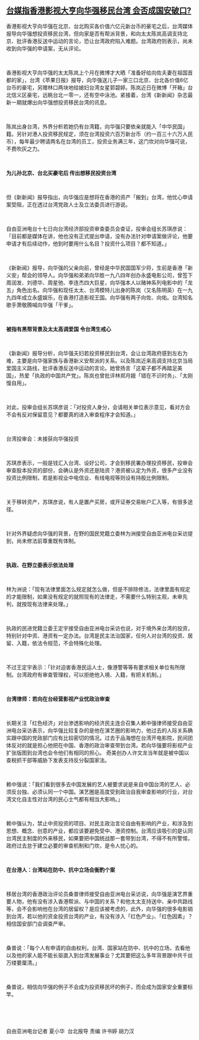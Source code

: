 <!--1608200760000-->
[台媒指香港影视大亨向华强移民台湾    会否成国安破口?](https://www.rfa.org/mandarin/yataibaodao/gangtai/hx1-12172020052632.html)
------

<p>香港影视大亨向华强在北京、台北购买各价值六亿元新台币的豪宅之后，台湾媒体报导向华强想投资移民台湾，但向家是否有帮派背景，和向太太陈岚高调支持北京、批评香港反送中运动的言论，恐让台湾政府陷入难题。台湾政府则表示，尚未收到向华强的申请案，无从评论。</p><p> </p><p>香港影视大亨向华强的太太陈岚上个月在微博才大晒「准备好给向佐夫妻在祖国首都的家」，台湾《苹果日报》报导，向华强送儿子一家三口北京、台北各价值6亿台币的豪宅，另赠林口两块地给媳妇台湾女星郭碧婷。陈岚近日在微博「开箱」台北信义区豪宅，远眺台北一零一，还有空中泳池。紧接着，台湾《新新闻》杂志最新一期就爆出向华强想投资移民台湾的讯息。</p><p> </p><p>陈岚出身台湾，外界分析若她仍有台湾籍，向华强只要依亲就能入「中华民国」籍。另针对港人投资移民规定，须在台湾投资六百万新台币（约一百三十六万人民币），每年最少聘请两名在台湾的员工，投资业务满三年，这门坎对向华强可说，不费吹灰之力。</p><p> </p><p><strong>为儿孙北京、台北买豪宅后 传出想移民投资台湾</strong></p><p> </p><p>但《新新闻》报导指出，向华强应是想将在香港的资产「搬到」台湾，他忧心申请案受阻，正在透过台湾党政人士及立法委员进行游说。</p><p> </p><p>自由亚洲电台十七日向台湾经济部投资审查委员会查证，投审会组长苏琪彦说：「目前都是媒体在讲，他也没有正式提出申请，没有办法针对申请案做评论，他要申请才有后续动作，他到时要用什么名目？投资什么项目？都不知道。」</p><p> </p><p>《新新闻》报导，向华强的父亲向前，曾经是中华民国国军少将，生前是香港「新义安」帮会的领导人。向华强和弟弟向华胜一九八四年创办永盛电影公司，曾签下周润发、刘德华、周星弛、李连杰四大巨星，向华强本人以赌神系列电影中的「龙五」角色出名。向华强和现任太太、台湾模特儿出身的陈岚（又名陈明英）在一九九四年成立永盛娱乐，在香港打造影视王国。向华强有两子向佐、向佑。台湾知名歌手萧敬腾喊向华强「干爹」。</p><p> </p><p><strong>被指有黑帮背景及太太高调爱国 令台湾生戒心</strong></p><p> </p><p>《新新闻》报导分析，向华强夫妇若投资移民到台湾，会让台湾政府感到左右为难，主要是向华强家族与香港新义安帮派的关系。以及陈岚近来高调支持北京当局爱国主义路线，批评香港反送中运动的言论。她曾扬言「这辈子都不再踏足美国」，热爱「执政的中国共产党」。陈岚也曾批评林郑月娥「错在不识时务」、「太刚愎自用」。</p><p> </p><p>对此，投审会组长苏琪彦说：「对投资人身分，会请相关单位表示意见，看对方会不会有反对保留意见？都要真的进入审查程序才会知道。」</p><p> </p><p>台湾投审会：未接获向华强投资</p><p> </p><p>苏琪彦表示，一般是钱汇入台湾、设好公司，才会到移民署办理投资移民，投审会审查股本投资的部份，会确认是外资还是陆资？港资被认定为外资，很多产业没有投资比例限制，若是影视业中电信业、有线电视等则设有持股比例限制。</p><p> </p><p>关于移转资产，苏琪彦说，有人是置产买房，或开证券交易帐户汇入等，有很多途径。</p><p> </p><p>针对外界疑虑向华强的背景，在野的国民党籍立委林为洲接受自由亚洲电台采访提到，尚未修法前尊重既有体制。</p><p> </p><p><strong>执政、在野立委表示依法处理</strong></p><p> </p><p>林为洲说：「现有法律里面怎么规定就怎么做，但是不排除修法，法律里面有规定的才能限制，如果没有规定的就照现有的法律走，不需要什么特别主观，未审先判，就按现有法律来处理。」</p><p> </p><p>执政的民进党籍立委王定宇接受自由亚洲电台采访也说，对于境外来台湾的投资，特别针对中资、港资有一定办法。台湾是民主法治国家，任何人对台湾的投资、居留、入籍，依法令规范，不会特殊化处理。</p><p> </p><p>不过王定宇表示：「针对迫害香港民运人士，像港警等等有要求相关单位有所限制。台湾政府有审查管理权，可以拒绝他入境、入籍，有把关机制。」</p><p> </p><p><strong>台湾律师：若向在台经营影视产业忧政治审查</strong></p><p> </p><p>长期关注「红色经济」对台渗透影响的经济民主连合召集人赖中强律师接受自由亚洲电台采访表示，向华强比较复杂的是他在演艺圈的影响力，他过去的人际关系确实跟中国的党政部门应有比较密切的情况。过去于品海想在台湾开电影院，民间团体反对的就是担心他把在中国、香港的政治审查带到台湾。若向华强要将影视产业扩张版图到台湾也会令他们有相同的担心。 奇美创办人许文龙当年就是被中国以查税抓干部等威胁下发表支持反分裂国家法。</p><p> </p><p>赖中强说：「我们看到很多去中国发展的艺人被要求说是来自中国台湾的艺人、必须反台独、必须认同一个中国。演艺圈是高度受到政治自我审查影响的行业，对台湾文化自主性对台湾的民心士气都有相当大影响。」</p><p> </p><p>赖中强认为，禁止中资投资的项目、对民主政治言论自由有影响的产业，和涉及到思想、概念、创意的产业，都应该要避免受中、港资控制。台湾应该吸引的是认同台湾民主制度的外来移民，如果要把中国统战那一套带到台湾，不得不有所警惕，政府过去怠于建立必要的审查机制和门坎，是令人忧心的。</p><p> </p><p><strong>在台港人：台湾站在防中、抗中立场会衡酌个案</strong></p><p> </p><p>移居台湾的香港政治评论员桑普律师接受自由亚洲电台采访说，向华强是演艺界重要人物，他有没有涉入香港帮派、与中国的关系？和他太太支持送中、亲中共路线等，会不会影响他在台湾的居留权？是应该被考虑的，此外，向华强的很多电影销到台湾，若以他的资金投资台湾的产业，有没有涉入「红色产业」、「红色因素」？相信国安部门会调查严审。</p><p> </p><p>桑普说：「每个人有申请的自由权利，台湾、国家站在防中、抗中的立场，去看他以及他的家人能不能长驱直入到台湾发展事业？尤其要把这么多年背景跟中共千丝万缕要厘清。」</p><p> </p><p>桑普说，相信向华强的例子不会成为投资移民坏的例子，而会成为国家安全重要标竿。</p><p><br/><br/><br/></p><p>自由亚洲电台记者 夏小华  台北报导 责编 许书婷 胡力汉</p>
